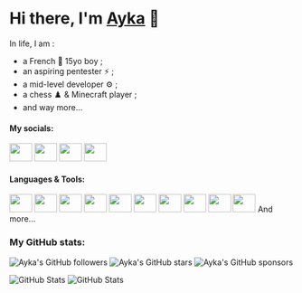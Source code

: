 # Hi there, I'm [Ayka](discordapp.com/users/601337312714031124 'Ayka\'s Discord profile') 👀

In life, I am :
- a French 🥐 15yo boy ;
- an aspiring pentester ⚡ ;
- a mid-level developer ⚙️ ;
- a chess ♟️ & Minecraft player ;
- and way more...

#### My socials:

<a title="Ayka's Discord profile" href="discordapp.com/users/601337312714031124"><img height="32" width="32" src="https://cdn.simpleicons.org/discord" style="width:40px" /></a>
<a title="Ayka's Steam profile" href="https://steamcommunity.com/profiles/76561199441993632/"><img height="32" width="32" src="https://cdn.simpleicons.org/steam" style="width:40px" /></a>
<a title="Ayka's Twitch profile" href="https://www.twitch.tv/tempy667"><img height="32" width="32" src="https://cdn.simpleicons.org/twitch" style="width:40px" /></a>
<a title="Ayka's Youtube profile" href="https://www.youtube.com/channel/UCPFR8BwxzwnTlXUs8bHtB3w"><img height="32" width="32" src="https://cdn.simpleicons.org/youtube" style="width:40px;" /></a>
#### Languages & Tools:

<a title="JavaScript" href="https://developer.mozilla.org/docs/Web/JavaScript"><img height="32" width="32" src="https://cdn.simpleicons.org/javascript" style="width:40px" /></a>
<a title="NodeJS" href="https://nodejs.org/en/learn/getting-started/introduction-to-nodejs"><img height="32" width="32" src="https://cdn.simpleicons.org/node.js" style="width:40px" /></a>
<a title="npm" href="https://www.npmjs.com/~volcanofr"><img height="32" width="32" src="https://cdn.simpleicons.org/npm" style="width:40px" /></a>
<a title="git" href="https://git-scm.com/about"><img height="32" width="32" src="https://cdn.simpleicons.org/git" style="width:40px" /></a>
<a title="GitHub" href="https://github.com/volcanofr/volcanofr#readme"><img height="32" width="32" src="https://cdn.simpleicons.org/github" style="width:40px" /></a>
<a title="Google" href="https://drive.google.com"><img height="32" width="32" src="https://cdn.simpleicons.org/googlesheets" style="width:40px" /></a>
<a title="VSCode" href="https://code.visualstudio.com"><img height="32" width="32" src="https://cdn.simpleicons.org/visualstudiocode" style="width:40px" /></a>
<a title="HTML" href="https://developer.mozilla.org/docs/Web/HTML"><img height="32" width="32" src="https://cdn.simpleicons.org/html5" style="width:40px" /></a>
<a title="CSS" href="https://developer.mozilla.org/docs/Web/CSS"><img height="32" width="32" src="https://cdn.simpleicons.org/css3" style="width:40px" /></a>
<a title="TypeScript" href="https://www.typescriptlang.org"><img height="32" width="32" src="https://cdn.simpleicons.org/typescript" style="width:40px" /></a>
And more...

### My GitHub stats:

![Ayka's GitHub followers](https://img.shields.io/github/followers/ayka667)
![Ayka's GitHub stars](https://img.shields.io/github/stars/ayka667)
![Ayka's GitHub sponsors](https://img.shields.io/github/sponsors/ayka667)

![GitHub Stats](https://github-readme-stats.vercel.app/api?username=ayka667&theme=dark&show_icons=true&hide_border=true&count_private=true)
![GitHub Stats](https://github-readme-stats.vercel.app/api/top-langs/?username=ayka667&theme=dark&show_icons=true&hide_border=true&layout=compact)
